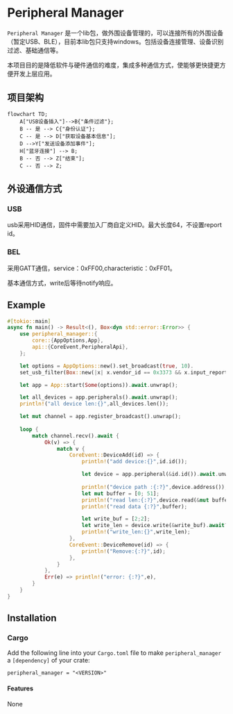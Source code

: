 # Peripheral Manager

`Peripheral Manager` 是一个lib包，做外围设备管理的，可以连接所有的外围设备（暂定USB、BLE），目前本lib包只支持windows。包括设备连接管理、设备识别过滤、基础通信等。

本项目目的是降低软件与硬件通信的难度，集成多种通信方式，使能够更快捷更方便开发上层应用。

## 项目架构

```mermaid
flowchart TD;
    A["USB设备插入"]-->B{"条件过滤"};
    B -- 是 --> C{"身份认证"};
    C -- 是 --> D["获取设备基本信息"];
    D -->Y["发送设备添加事件"];
    H["蓝牙连接"] --> B;
    B -- 否 --> Z["结束"];
	C -- 否 --> Z;
```

## 外设通信方式

### USB

usb采用HID通信，固件中需要加入厂商自定义HID。最大长度64，不设置report id。

### BEL

采用GATT通信，service：0xFF00,characteristic：0xFF01。

基本通信方式，write后等待notify响应。

## Example

```rust
#[tokio::main]
async fn main() -> Result<(), Box<dyn std::error::Error>> {
    use peripheral_manager::{
        core::{AppOptions,App},
        api::{CoreEvent,PeripheralApi},
    };

    let options = AppOptions::new().set_broadcast(true, 10).
    set_usb_filter(Box::new(|x| x.vendor_id == 0x3373 && x.input_report_byte_length == 65));

    let app = App::start(Some(options)).await.unwrap();

    let all_devices = app.peripherals().await.unwrap();
    println!("all device len:{}",all_devices.len());

    let mut channel = app.register_broadcast().unwrap();
    
    loop {
        match channel.recv().await {
            Ok(v) => {
                match v {
                    CoreEvent::DeviceAdd(id) => {
                        println!("add device:{}",id.id());

                        let device = app.peripheral(&id.id()).await.unwrap();
                        
                        println!("device path :{:?}",device.address());
                        let mut buffer = [0; 51];
                        println!("read len:{:?}",device.read(&mut buffer).await?);
                        println!("read data {:?}",buffer);

                        let write_buf = [2;2];
                        let write_len = device.write(&write_buf).await?;
                        println!("write_len:{}",write_len);
                    },
                    CoreEvent::DeviceRemove(id) => {
                        println!("Remove:{:?}",id);
                    },
                }
            },
            Err(e) => println!("error: {:?}",e),
        }
    }
}
```



## Installation

### Cargo

Add the following line into your `Cargo.toml` file to make `peripheral_manager` a `[dependency]`
of your crate:

```
peripheral_manager = "<VERSION>"
```

#### Features

None



